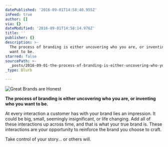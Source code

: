 ```yaml
---
datePublished: '2016-09-01T14:58:40.955Z'
inFeed: true
author: []
via: {}
dateModified: '2016-09-01T14:58:14.976Z'
title: ''
publisher: {}
description: >-
  The process of branding is either uncovering who you are, or inventing who you
  want to be.
starred: false
sourcePath: >-
  _posts/2016-09-01-the-process-of-branding-is-either-uncovering-who-you-are-or.md
_type: Blurb

---
```

![Great Brands are Honest](https://the-grid-user-content.s3-us-west-2.amazonaws.com/6bfee1ea-cf81-425b-995a-ad3a3f767f27.jpg)

**The process of branding is either uncovering who you are, or inventing who you want to be.**

At every interaction a customer has with your brand lies an impression. It could be big, small, seemingly insignificant, or life changing. Add all of these interactions up across time, and that is what your true brand is. These interactions are your opportunity to reinforce the brand you choose to craft.

Take control of your story... or others will.